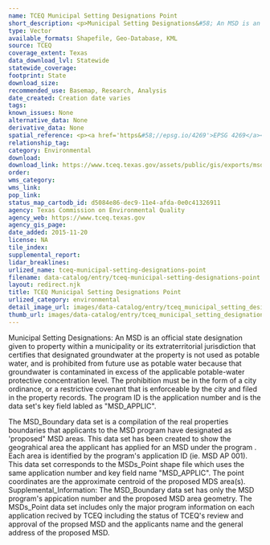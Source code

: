 ```yaml
---
name: TCEQ Municipal Setting Designations Point
short_description: <p>Municipal Setting Designations&#58; An MSD is an official state designation given to property within a municipality or its extraterritorial jurisdiction that certifies that designated groundwater at the property is not used as potable water.</p>
type: Vector
available_formats: Shapefile, Geo-Database, KML
source: TCEQ
coverage_extent: Texas
data_download_lvl: Statewide
statewide_coverage: 
footprint: State
download_size: 
recommended_use: Basemap, Research, Analysis
date_created: Creation date varies
tags: 
known_issues: None
alternative_data: None
derivative_data: None
spatial_reference: <p><a href='https&#58;//epsg.io/4269'>EPSG 4269</a></p>
relationship_tag: 
category: Environmental
download: 
download_link: https://www.tceq.texas.gov/assets/public/gis/exports/msd_point_shp.zip
order: 
wms_category: 
wms_link: 
pop_link: 
status_map_cartodb_id: d5084e86-dec9-11e4-afda-0e0c41326911
agency: Texas Commission on Environmental Quality
agency_web: https://www.tceq.texas.gov
agency_gis_page: 
date_added: 2015-11-20
license: NA
tile_index: 
supplemental_report: 
lidar_breaklines: 
urlized_name: tceq-municipal-setting-designations-point
filename: data-catalog/entry/tceq-municipal-setting-designations-point.md
layout: redirect.njk
title: TCEQ Municipal Setting Designations Point
urlized_category: environmental
detail_image_url: images/data-catalog/entry/tceq_municipal_setting_designations_point_detail.jpg
thumb_url: images/data-catalog/entry/tceq_municipal_setting_designations_point_th.jpg
---
```


Municipal Setting Designations: An MSD is an official state designation given to property within a municipality or its extraterritorial jurisdiction that certifies that designated groundwater at the property is not used as potable water, and is prohibited from future use as potable water because that groundwater is contaminated in excess of the applicable potable-water protective concentration level. The prohibition must be in the form of a city ordinance, or a restrictive covenant that is enforceable by the city and filed in the property records. The program ID is the application number and is the data set's key field labled as "MSD_APPLIC".
 
 The MSD_Boundary data set is a compilation of the real properties boundaries that applicants to the MSD program have designated as 'proposed" MSD areas. This
 data set has been created to show the geograhical area the applicant has applied for an MSD under the program . Each area is identified by the program's application ID (ie. MSD AP 001). This data set corresponds to the MSDs_Point shape file which uses the same application number and key field name "MSD_APPLIC". The point coordinates are the approximate centroid of the proposed MDS area(s). Supplemental_Information: The MSD_Boundary data set has only the MSD program's appication number and the proposed MSD area geometry. The MSDs_Point data set includes only the major program information on each application recived by TCEQ including the status of TCEQ's review and approval of the propsed MSD and the applicants name and the general address of the proposed MSD.




